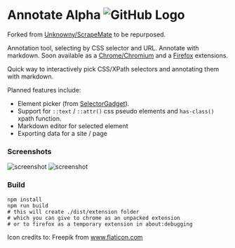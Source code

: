 # Annotate Alpha ![GitHub Logo](/icons/24.png) 
Forked from [Unknowny/ScrapeMate](https://github.com/Unknowny/ScrapeMate) to be repurposed.

Annotation tool, selecting by CSS selector and URL. Annotate with markdown.
Soon available as a [Chrome/Chromium](https://chrome.google.com/to-be-defined) and a [Firefox](https://addons.mozilla.org/to-be-defined) extensions.

Quick way to interactively pick CSS/XPath selectors and annotating them with markdown.

Planned features include:
* Element picker (from [SelectorGadget](https://github.com/cantino/selectorgadget)).
* Support for `::text` / `::attr()` css pseudo elements and `has-class()` xpath function.
* Markdown editor for selected element
* Exporting data for a site / page

### Screenshots
![screenshot](https://lh3.googleusercontent.com/Yzdry6FnIr75tEJnoZCfdn1ybtlRkeyF4kNQZNH7z-GRYzA5Qvx5QW-gjdJKytyZILcYj--LLw=w640-h400-e365)
![screenshot](https://lh3.googleusercontent.com/LOAdby4Dm1dfhyE0B0nQXznkyaIBjIUl3FDlFpoggxxEfYQUkRjJTUIpz_TNqOd6obBOlqnX=w640-h400-e365)

### Build
```
npm install
npm run build
# this will create ./dist/extension folder
# which you can give to chrome as an unpacked extension
# or to firefox as a temporary extension in about:debugging
```
Icon credits to: Freepik from www.flaticon.com
